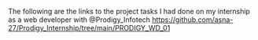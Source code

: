 The following are the links to the project tasks I had done on my internship as a web developer with @Prodigy_Infotech
https://github.com/asna-27/Prodigy_Internship/tree/main/PRODIGY_WD_01
